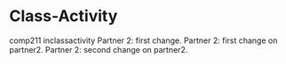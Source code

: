# Class-Activity
comp211 inclassactivity
Partner 2: first change.
Partner 2: first change on partner2.
Partner 2: second change on partner2.
